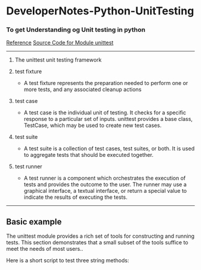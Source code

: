 # DeveloperNotes-Python-UnitTesting
### To get Understanding og Unit testing in python
[Reference](https://docs.python.org/3/library/unittest.html#module-unittest)
[Source Code for Module unittest](https://pythonhosted.org/gchecky/unittest-pysrc.html)
____
1. The unittest unit testing framework
2. test fixture
   * A test fixture represents the preparation needed to perform one or more tests, and any associated cleanup actions
3. test case
    * A test case is the individual unit of testing. It checks for a specific response to a particular set of inputs. unittest provides a base class, TestCase,           which    may be used to create new test cases.
4. test suite
    * A test suite is a collection of test cases, test suites, or both. It is used to aggregate tests that should be executed together.
    
5. test runner
    * A test runner is a component which orchestrates the execution of tests and provides the outcome to the user. The runner may use a graphical interface, a            textual      interface, or return a special value to indicate the results of executing the tests.
    
_______
## Basic example
The unittest module provides a rich set of tools for constructing and running tests. This section demonstrates that a small subset of the tools suffice to meet the needs of most users..

Here is a short script to test three string methods:
